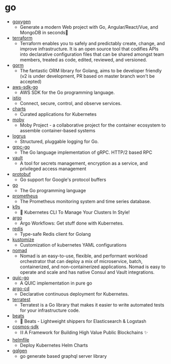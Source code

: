 # go
- [goxygen](https://github.com/Shpota/goxygen)
  - Generate a modern Web project with Go, Angular/React/Vue, and MongoDB in seconds🚀
- [terraform](https://github.com/hashicorp/terraform)
  - Terraform enables you to safely and predictably create, change, and improve infrastructure. It is an open source tool that codifies APIs into declarative configuration files that can be shared amongst team members, treated as code, edited, reviewed, and versioned.
- [gorm](https://github.com/jinzhu/gorm)
  - The fantastic ORM library for Golang, aims to be developer friendly (v2 is under development, PR based on master branch won't be accepted)
- [aws-sdk-go](https://github.com/aws/aws-sdk-go)
  - AWS SDK for the Go programming language.
- [istio](https://github.com/istio/istio)
  - Connect, secure, control, and observe services.
- [charts](https://github.com/helm/charts)
  - Curated applications for Kubernetes
- [moby](https://github.com/moby/moby)
  - Moby Project - a collaborative project for the container ecosystem to assemble container-based systems
- [logrus](https://github.com/sirupsen/logrus)
  - Structured, pluggable logging for Go.
- [grpc-go](https://github.com/grpc/grpc-go)
  - The Go language implementation of gRPC. HTTP/2 based RPC
- [vault](https://github.com/hashicorp/vault)
  - A tool for secrets management, encryption as a service, and privileged access management
- [protobuf](https://github.com/golang/protobuf)
  - Go support for Google's protocol buffers
- [go](https://github.com/golang/go)
  - The Go programming language
- [prometheus](https://github.com/prometheus/prometheus)
  - The Prometheus monitoring system and time series database.
- [k9s](https://github.com/derailed/k9s)
  - 🐶 Kubernetes CLI To Manage Your Clusters In Style!
- [argo](https://github.com/argoproj/argo)
  - Argo Workflows: Get stuff done with Kubernetes.
- [redis](https://github.com/go-redis/redis)
  - Type-safe Redis client for Golang
- [kustomize](https://github.com/kubernetes-sigs/kustomize)
  - Customization of kubernetes YAML configurations
- [nomad](https://github.com/hashicorp/nomad)
  - Nomad is an easy-to-use, flexible, and performant workload orchestrator that can deploy a mix of microservice, batch, containerized, and non-containerized applications. Nomad is easy to operate and scale and has native Consul and Vault integrations.
- [quic-go](https://github.com/lucas-clemente/quic-go)
  - A QUIC implementation in pure go
- [argo-cd](https://github.com/argoproj/argo-cd)
  - Declarative continuous deployment for Kubernetes.
- [terratest](https://github.com/gruntwork-io/terratest)
  - Terratest is a Go library that makes it easier to write automated tests for your infrastructure code.
- [beats](https://github.com/elastic/beats)
  - 🐠 Beats - Lightweight shippers for Elasticsearch & Logstash
- [cosmos-sdk](https://github.com/cosmos/cosmos-sdk)
  - ⛓ A Framework for Building High Value Public Blockchains ✨
- [helmfile](https://github.com/roboll/helmfile)
  - Deploy Kubernetes Helm Charts
- [gqlgen](https://github.com/99designs/gqlgen)
  - go generate based graphql server library

